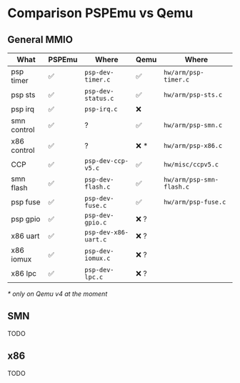 # Comparison PSPEmu vs Qemu

## General MMIO

| What        | PSPEmu | Where                | Qemu  | Where                    |
| ----        | ------ | -----                | ----  | ------------------------ |
| psp timer   | ✅     | `psp-dev-timer.c`    | ✅    | `hw/arm/psp-timer.c`     |
| psp sts     | ✅     | `psp-dev-status.c`   | ✅    | `hw/arm/psp-sts.c`       |
| psp irq     | ✅     | `psp-irq.c`          | ❌    |                          |
| smn control | ✅     | ?                    | ✅    | `hw/arm/psp-smn.c`       |
| x86 control | ✅     | ?                    | ❌ \* | `hw/arm/psp-x86.c`       |
| CCP         | ✅     | `psp-dev-ccp-v5.c`   | ✅    | `hw/misc/ccpv5.c`        |
| smn flash   | ✅     | `psp-dev-flash.c`    | ✅    | `hw/arm/psp-smn-flash.c` |
| psp fuse    | ✅     | `psp-dev-fuse.c`     | ✅    | `hw/arm/psp-fuse.c`      |
| psp gpio    | ✅     | `psp-dev-gpio.c`     | ❌ ?  |                          |
| x86 uart    | ✅     | `psp-dev-x86-uart.c` | ❌ ?  |                          |
| x86 iomux   | ✅     | `psp-dev-iomux.c`    | ❌ ?  |                          |
| x86 lpc     | ✅     | `psp-dev-lpc.c`      | ❌ ?  |                          |

_* only on Qemu v4 at the moment_

## SMN
TODO

## x86
TODO
